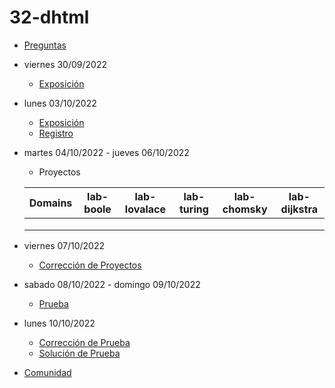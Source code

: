 # 32-dhtml

- [Preguntas](https://escuela.it/master-programacion-diseno-software)
- viernes 30/09/2022
  - [Exposición](https://escuela.it/master-programacion-diseno-software)
- lunes 03/10/2022
  - [Exposición](https://escuela.it/master-programacion-diseno-software)
  - [Registro](https://forms.gle/pA2QvsW32P4KtTD77)
- martes 04/10/2022 - jueves 06/10/2022
  - Proyectos
  
  |Domains|lab-boole|lab-lovalace|lab-turing|lab-chomsky|lab-dijkstra|
  |-------|---------|------------|----------|-----------|--------------|
  |       |         |            |          |           |              |
  |       |         |            |          |           |              |
  |       |         |            |          |           |              |
- viernes 07/10/2022
  - [Corrección de Proyectos](https://escuela.it/master-programacion-diseno-software)
- sabado 08/10/2022 - domingo 09/10/2022
  - [Prueba](https://forms.gle/hB9UJoN2PYiexctH8)
- lunes 10/10/2022
  - [Corrección de Prueba](https://escuela.it/master-programacion-diseno-software)
  - [Solución de Prueba](https://docs.google.com/spreadsheets/d/1Uwtqa5VdD5wK2X7eLgkS6_th16aPnsW8pa5Ft2TyLPo/edit#gid=0)
- [Comunidad](https://app.slack.com/client/T02S3KYD464/C02TTK0EW7P)